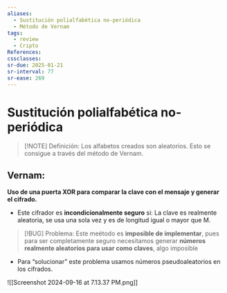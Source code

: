 ```yaml
---
aliases:
  - Sustitución polialfabética no-periódica
  - Método de Vernam
tags:
  - review
  - Cripto
References: 
cssclasses:
sr-due: 2025-01-21
sr-interval: 77
sr-ease: 269
---
```

# Sustitución polialfabética no-periódica

> [!NOTE] Definición: 
> Los alfabetos creados son aleatorios. Esto se consigue a través del método de Vernam. 

## Vernam: 
**Uso de una puerta XOR para comparar la clave con el mensaje y generar el cifrado.** 

+ Este cifrador es **incondicionalmente seguro** si: La clave es realmente aleatoria, se usa una sola vez y es de longitud igual o mayor que M.

> [!BUG] Problema: 
> Este meétodo es **imposible de implementar**, pues para ser completamente seguro necesitamos generar **números realmente aleatorios para usar como claves**, algo imposible
+ Para “solucionar” este problema usamos números pseudoaleatorios en los cifrados.


![[Screenshot 2024-09-16 at 7.13.37 PM.png]]
